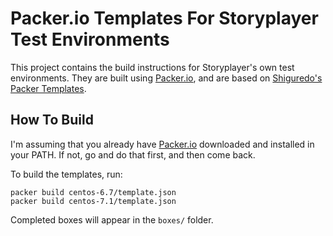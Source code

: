 # Packer.io Templates For Storyplayer Test Environments

This project contains the build instructions for Storyplayer's own test environments. They are built using [Packer.io](http://packer.io), and are based on [Shiguredo's Packer Templates](https://github.com/shiguredo/packer-templates).

## How To Build

I'm assuming that you already have [Packer.io](http://packer.io) downloaded and installed in your PATH. If not, go and do that first, and then come back.

To build the templates, run:

    packer build centos-6.7/template.json
    packer build centos-7.1/template.json

Completed boxes will appear in the `boxes/` folder.